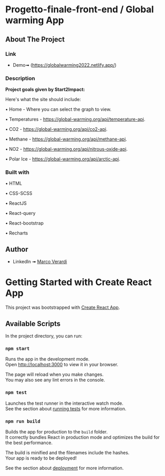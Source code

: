# Progetto-finale-front-end / Global warming App

## About The Project

### Link

- Demo➟ (https://globalwarming2022.netlify.app/)

### Description
<b>Project goals given by Start2Impact:</b>

Here's what the site should include:

• Home - Where you can select the graph to view.

• Temperatures - https://global-warming.org/api/temperature-api.

• CO2 - https://global-warming.org/api/co2-api.

• Methane - https://global-warming.org/api/methane-api.

• NO2 - https://global-warming.org/api/nitrous-oxide-api.

• Polar Ice - https://global-warming.org/api/arctic-api.

### Built with

• HTML

• CSS-SCSS

• ReactJS

• React-query

• React-bootstrap

• Recharts


## Author
- LinkedIn ➟ [Marco Verardi](https://www.linkedin.com/in/marco-verardi-664555150/)


# Getting Started with Create React App

This project was bootstrapped with [Create React App](https://github.com/facebook/create-react-app).

## Available Scripts

In the project directory, you can run:

### `npm start`

Runs the app in the development mode.\
Open [http://localhost:3000](http://localhost:3000) to view it in your browser.

The page will reload when you make changes.\
You may also see any lint errors in the console.

### `npm test`

Launches the test runner in the interactive watch mode.\
See the section about [running tests](https://facebook.github.io/create-react-app/docs/running-tests) for more information.

### `npm run build`

Builds the app for production to the `build` folder.\
It correctly bundles React in production mode and optimizes the build for the best performance.

The build is minified and the filenames include the hashes.\
Your app is ready to be deployed!

See the section about [deployment](https://facebook.github.io/create-react-app/docs/deployment) for more information.
